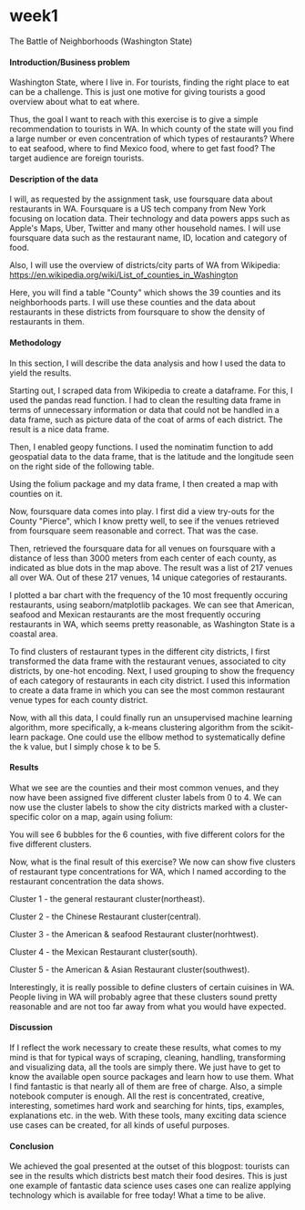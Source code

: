# week1
The Battle of Neighborhoods (Washington State)

#### Introduction/Business problem
Washington State, where I live in. For tourists, finding the right place to eat can be a challenge. This is just one motive for giving tourists a good overview about what to eat where.

Thus, the goal I want to reach with this exercise is to give a simple recommendation to tourists in WA. In which county of the state will you find a large number or even concentration of which types of restaurants? Where to eat seafood, where to find Mexico food, where to get fast food? The target audience are foreign tourists.

#### Description of the data
I will, as requested by the assignment task, use foursquare data about restaurants in WA. Foursquare is a US tech company from New York focusing on location data. Their technology and data powers apps such as Apple's Maps, Uber, Twitter and many other household names. I will use foursquare data such as the restaurant name, ID, location and category of food.

Also, I will use the overview of districts/city parts of WA from Wikipedia: https://en.wikipedia.org/wiki/List_of_counties_in_Washington


Here, you will find a table "County" which shows the 39 counties and its neighborhoods parts. I will use these counties and the data about restaurants in these districts from foursquare to show the density of restaurants in them.

#### Methodology
In this section, I will describe the data analysis and how I used the data to yield the results.

Starting out, I scraped data from Wikipedia to create a dataframe. For this, I used the pandas read function. I had to clean the resulting data frame in terms of unnecessary information or data that could not be handled in a data frame, such as picture data of the coat of arms of each district. The result is a nice data frame.

Then, I enabled geopy functions. I used the nominatim function to add geospatial data to the data frame, that is the latitude and the longitude seen on the right side of the following table.

Using the folium package and my data frame, I then created a map with counties on it.

Now, foursquare data comes into play. I first did a view try-outs for the County "Pierce", which I know pretty well, to see if the venues retrieved from foursquare seem reasonable and correct. That was the case.

Then, retrieved the foursquare data for all venues on foursquare with a distance of less than 3000 meters from each center of each county, as indicated as blue dots in the map above. The result was a list of 217 venues all over WA. Out of these 217 venues, 14 unique categories of restaurants.

I plotted a bar chart with the frequency of the 10 most frequently occuring restaurants, using seaborn/matplotlib packages. We can see that American, seafood and Mexican restaurants are the most frequently occuring restaurants in WA, which seems pretty reasonable, as Washington State is a coastal area.

To find clusters of restaurant types in the different city districts, I first transformed the data frame with the restaurant venues, associated to city districts, by one-hot encoding.
Next, I used grouping to show the frequency of each category of restaurants in each city district.
I used this information to create a data frame in which you can see the most common restaurant venue types for each county district.

Now, with all this data, I could finally run an unsupervised machine learning algorithm, more specifically, a k-means clustering algorithm from the scikit-learn package. One could use the ellbow method to systematically define the k value, but I simply chose k to be 5.

#### Results
What we see are the counties and their most common venues, and they now have been assigned five different cluster labels from 0 to 4.
We can now use the cluster labels to show the city districts marked with a cluster-specific color on a map, again using folium:

You will see 6 bubbles for the 6 counties, with five different colors for the five different clusters.

Now, what is the final result of this exercise? We now can show five clusters of restaurant type concentrations for WA, which I named according to the restaurant concentration the data shows.

Cluster 1 - the general restaurant cluster(northeast).

Cluster 2 - the Chinese Restaurant cluster(central).

Cluster 3 - the American & seafood Restaurant cluster(norhtwest).

Cluster 4 - the Mexican Restaurant cluster(south).

Cluster 5 -  the American & Asian Restaurant cluster(southwest).

Interestingly, it is really possible to define clusters of certain cuisines in WA. People living in WA will probably agree that these clusters sound pretty reasonable and are not too far away from what you would have expected.

#### Discussion
If I reflect the work necessary to create these results, what comes to my mind is that for typical ways of scraping, cleaning, handling, transforming and visualizing data, all the tools are simply there. We just have to get to know the available open source packages and learn how to use them. What I find fantastic is that nearly all of them are free of charge. Also, a simple notebook computer is enough. All the rest is concentrated, creative, interesting, sometimes hard work and searching for hints, tips, examples, explanations etc. in the web. With these tools, many exciting data science use cases can be created, for all kinds of useful purposes.

#### Conclusion
We achieved the goal presented at the outset of this blogpost: tourists can see in the results which  districts best match their food desires. This is just one example of fantastic data science uses cases one can realize applying technology which is available for free today! What a time to be alive.

